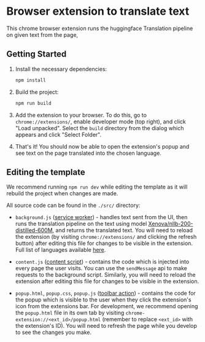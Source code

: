 
# Browser extension to translate text

This chrome browser extension runs the huggingface Translation pipeline on given text from the page,

## Getting Started
1. Install the necessary dependencies:
    ```bash
    npm install 
    ```

1. Build the project:
    ```bash
    npm run build 
    ```

1. Add the extension to your browser. To do this, go to `chrome://extensions/`, enable developer mode (top right), and click "Load unpacked". Select the `build` directory from the dialog which appears and click "Select Folder".

1. That's it! You should now be able to open the extension's popup and see text on the page translated into the chosen language.

## Editing the template

We recommend running `npm run dev` while editing the template as it will rebuild the project when changes are made. 

All source code can be found in the `./src/` directory:
- `background.js` ([service worker](https://developer.chrome.com/docs/extensions/mv3/service_workers/)) - handles text sent from the UI, then runs the translation pipeline on the text using model [Xenova/nllb-200-distilled-600M](https://huggingface.co/Xenova/nllb-200-distilled-600M), and returns the translated text. You will need to reload the extension (by visiting `chrome://extensions/` and clicking the refresh button) after editing this file for changes to be visible in the extension. Full list of languages available [here](https://github.com/facebookresearch/flores/blob/main/flores200/README.md#languages-in-flores-200).

- `content.js` ([content script](https://developer.chrome.com/docs/extensions/mv3/content_scripts/)) - contains the code which is injected into every page the user visits. You can use the `sendMessage` api to make requests to the background script. Similarly, you will need to reload the extension after editing this file for changes to be visible in the extension.

- `popup.html`, `popup.css`, `popup.js` ([toolbar action](https://developer.chrome.com/docs/extensions/reference/action/)) - contains the code for the popup which is visible to the user when they click the extension's icon from the extensions bar. For development, we recommend opening the `popup.html` file in its own tab by visiting `chrome-extension://<ext_id>/popup.html` (remember to replace `<ext_id>` with the extension's ID). You will need to refresh the page while you develop to see the changes you make.

